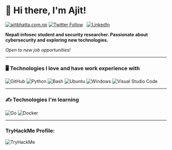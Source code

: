 # 👋 Hi there, I'm Ajit!

[![ajitbhatta.com.np](https://img.shields.io/badge/ajitbhatta.com.np-Visit-ff69b4)](https://ajitbhatta.com.np)
[![Twitter Follow](https://img.shields.io/twitter/follow/0x4ji7?style=social)](https://twitter.com/0x4ji7)
&nbsp;
[![LinkedIn](https://img.shields.io/badge/-LinkedIn-blue?style=flat-square&logo=Linkedin&logoColor=white&link=https://www.linkedin.com/in/ajit-bhatta//)](https://www.linkedin.com/in/ajit-bhatta/)
&nbsp;

**Nepali infosec student and security researcher. Passionate about cybersecurity and exploring new technologies.**

_Open to new job opportunities!_
  
<hr>

### 🖥️ Technologies I love and have work experience with
![GitHub](https://img.shields.io/badge/-GitHub-181717?logo=github&logoColor=white&style=flat-square)
![Python](https://img.shields.io/badge/python-3670A0?logo=python&logoColor=white&style=flat-square)
![Bash](https://img.shields.io/badge/-Bash-4EAA25?logo=gnu-bash&logoColor=white&style=flat-square)
![Ubuntu](https://img.shields.io/badge/-Ubuntu-E95420?logo=ubuntu&logoColor=white&style=flat-square)
![Windows](https://img.shields.io/badge/-Windows-0078D6?logo=windows&logoColor=white&style=flat-square)
![Visual Studio Code](https://img.shields.io/badge/-Visual%20Studio%20Code-007ACC?logo=visual-studio-code&logoColor=white&style=flat-square)

<hr>

### ✍️ Technologies I'm learning

![Go](https://img.shields.io/badge/-Go-00ADD8?logo=go&logoColor=white&style=flat-square)
![Docker](https://img.shields.io/badge/-Docker-2496ED?logo=docker&logoColor=white&style=flat-square)

<hr>



### TryHackMe Profile:
<img src="https://tryhackme-badges.s3.amazonaws.com/AJIT.png" alt="TryHackMe">




